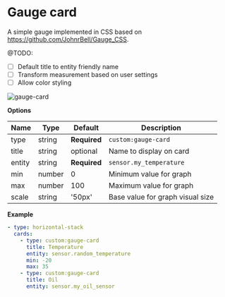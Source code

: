 # Gauge card

A simple gauge implemented in CSS based on https://github.com/JohnrBell/Gauge_CSS.

@TODO:
- [ ] Default title to entity friendly name
- [ ] Transform measurement based on user settings
- [ ] Allow color styling

![gauge-card](https://user-images.githubusercontent.com/7738048/42317998-73070c5e-8056-11e8-8621-49c61b5b7be5.gif)

**Options**

| Name | Type | Default | Description
| ---- | ---- | ------- | -----------
| type | string | **Required** | `custom:gauge-card`
| title | string | optional | Name to display on card
| entity | string | **Required** | `sensor.my_temperature`
| min | number | 0 | Minimum value for graph
| max | number | 100 | Maximum value for graph
| scale | string | '50px' | Base value for graph visual size


**Example**

```yaml
- type: horizontal-stack
  cards:
    - type: custom:gauge-card
      title: Temperature
      entity: sensor.random_temperature
      min: -20
      max: 35
    - type: custom:gauge-card
      title: Oil
      entity: sensor.my_oil_sensor
```